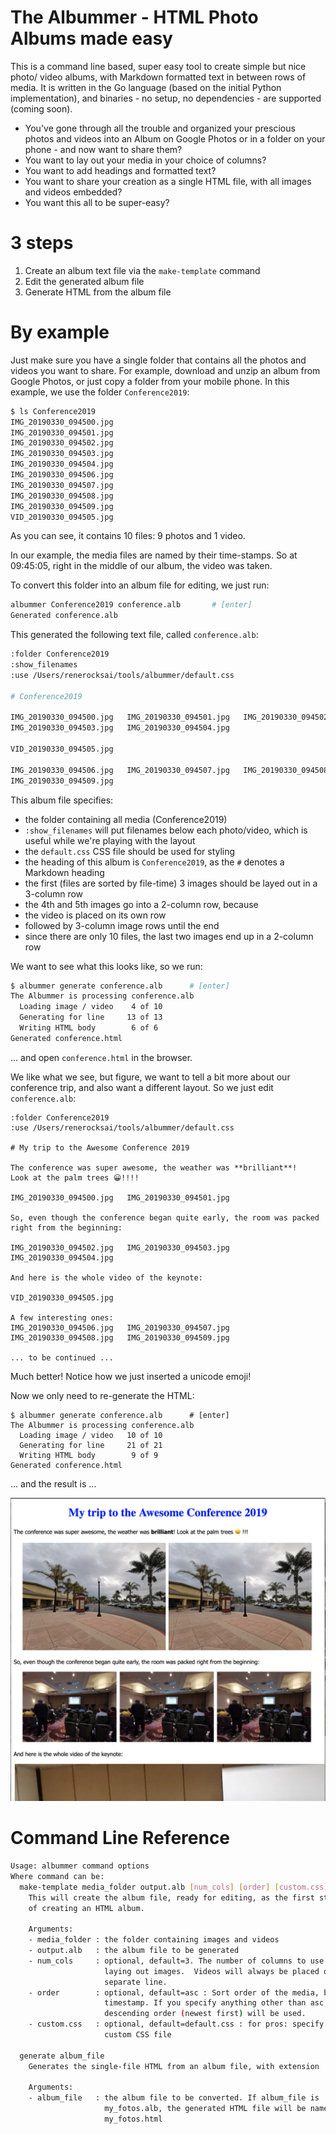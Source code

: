 # The Albummer - HTML Photo Albums made easy

This is a command line based, super easy tool to create simple but nice photo/
video albums, with Markdown formatted text in between rows of media. It is 
written in the Go language (based on the initial Python implementation), and
binaries - no setup, no dependencies - are supported (coming soon).

- You've gone through all the trouble and organized your prescious photos and
videos into an Album on Google Photos or in a folder on your phone - and now
want to share them? 
- You want to lay out your media in your choice of columns?
- You want to add headings and formatted text?
- You want to share your creation as a single HTML file, with all images and
  videos embedded?
- You want this all to be super-easy?

# 3 steps

1. Create an album text file via the `make-template` command
2. Edit the generated album file
3. Generate HTML from the album file

# By example

Just make sure you have a single folder that contains all the photos and videos
you want to share. For example, download and unzip an album from Google Photos,
or just copy a folder from your mobile phone. In this example, we use the 
folder `Conference2019`:

```bash
$ ls Conference2019
IMG_20190330_094500.jpg   
IMG_20190330_094501.jpg   
IMG_20190330_094502.jpg 
IMG_20190330_094503.jpg   
IMG_20190330_094504.jpg   
IMG_20190330_094506.jpg
IMG_20190330_094507.jpg
IMG_20190330_094508.jpg
IMG_20190330_094509.jpg
VID_20190330_094505.jpg
```

As you can see, it contains 10 files: 9 photos and 1 video.

In our example, the media files are named by their time-stamps. So at 09:45:05, right in the middle of our album, the video was taken.

To convert this folder into an album file for editing, we just run:

```bash
albummer Conference2019 conference.alb       # [enter]
Generated conference.alb
```

This generated the following text file, called `conference.alb`:

```bash
:folder Conference2019
:show_filenames
:use /Users/renerocksai/tools/albummer/default.css

# Conference2019

IMG_20190330_094500.jpg   IMG_20190330_094501.jpg   IMG_20190330_094502.jpg 
IMG_20190330_094503.jpg   IMG_20190330_094504.jpg 

VID_20190330_094505.jpg 

IMG_20190330_094506.jpg   IMG_20190330_094507.jpg   IMG_20190330_094508.jpg 
IMG_20190330_094509.jpg   
```

This album file specifies:

- the folder containing all media (Conference2019)
- `:show_filenames` will put filenames below each photo/video, which is useful while we're playing with the layout
- the `default.css` CSS file should be used for styling
- the heading of this album is `Conference2019`, as the `#` denotes a Markdown heading
- the first (files are sorted by file-time) 3 images should be layed out in a 3-column row
- the 4th and 5th images go into a 2-column row, because
- the video is placed on its own row
- followed by 3-column image rows until the end
- since there are only 10 files, the last two images end up in a 2-column row

We want to see what this looks like, so we run:

```bash
$ albummer generate conference.alb      # [enter]
The Albummer is processing conference.alb
  Loading image / video    4 of 10
  Generating for line     13 of 13
  Writing HTML body        6 of 6
Generated conference.html
```

... and open `conference.html` in the browser.

We like what we see, but figure, we want to tell a bit more about our conference trip, and
also want a different layout. So we just edit `conference.alb`:

```
:folder Conference2019
:use /Users/renerocksai/tools/albummer/default.css

# My trip to the Awesome Conference 2019

The conference was super awesome, the weather was **brilliant**! 
Look at the palm trees 😀!!!!

IMG_20190330_094500.jpg   IMG_20190330_094501.jpg   

So, even though the conference began quite early, the room was packed right from the beginning:

IMG_20190330_094502.jpg   IMG_20190330_094503.jpg   IMG_20190330_094504.jpg 

And here is the whole video of the keynote:

VID_20190330_094505.jpg 

A few interesting ones:
IMG_20190330_094506.jpg   IMG_20190330_094507.jpg   
IMG_20190330_094508.jpg   IMG_20190330_094509.jpg   

... to be continued ...
```

Much better! Notice how we just inserted a unicode emoji!

Now we only need to re-generate the HTML:

```
$ albummer generate conference.alb      # [enter]
The Albummer is processing conference.alb
  Loading image / video   10 of 10   
  Generating for line     21 of 21
  Writing HTML body        9 of 9
Generated conference.html
```

... and the result is ...

![demo](demo.png)

# Command Line Reference

```bash
Usage: albummer command options 
Where command can be:
  make-template media_folder output.alb [num_cols] [order] [custom.css]
    This will create the album file, ready for editing, as the first step 
    of creating an HTML album.

    Arguments:
    - media_folder : the folder containing images and videos
    - output.alb   : the album file to be generated
    - num_cols     : optional, default=3. The number of columns to use when 
                     laying out images.  Videos will always be placed on a 
                     separate line.
    - order        : optional, default=asc : Sort order of the media, by file 
                     timestamp. If you specify anything other than asc, then 
                     descending order (newest first) will be used.
    - custom.css   : optional, default=default.css : for pros: specify your 
                     custom CSS file
   
  generate album_file
    Generates the single-file HTML from an album file, with extension .html

    Arguments:
    - album_file   : the album file to be converted. If album_file is 
                     my_fotos.alb, the generated HTML file will be named 
                     my_fotos.html
```
